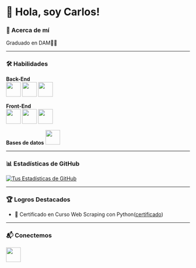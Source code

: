 # 👋 Hola, soy Carlos!

### 🚀 Acerca de mí
Graduado en DAM👨‍💻

------------------------------------------------------------------------------

### 🛠️ Habilidades

**Back-End**  
<img src="https://cdn.jsdelivr.net/gh/devicons/devicon/icons/python/python-original.svg" width="40" height="40"/> 
<img src="https://cdn.jsdelivr.net/gh/devicons/devicon/icons/java/java-original.svg" width="40" height="40"/> 
<img src="https://cdn.jsdelivr.net/gh/devicons/devicon/icons/csharp/csharp-original.svg" width="40" height="40"/>

**Front-End**  
<img src="https://cdn.jsdelivr.net/gh/devicons/devicon/icons/html5/html5-original.svg" width="40" height="40"/> 
<img src="https://cdn.jsdelivr.net/gh/devicons/devicon/icons/css3/css3-original.svg" width="40" height="40"/> 
<img src="https://cdn.jsdelivr.net/gh/devicons/devicon/icons/javascript/javascript-original.svg" width="40" height="40"/>

**Bases de datos**
<img src="https://cdn.jsdelivr.net/gh/devicons/devicon/icons/mysql/mysql-original.svg" width="40" height="40"/>

------------------------------------------------------------------------------

### 📊 Estadísticas de GitHub
[![Tus Estadísticas de GitHub](https://github-readme-stats.vercel.app/api?username=carlosdev11&show_icons=true&theme=radical)](https://github.com/carlosdev11)

------------------------------------------------------------------------------

### 🏆 Logros Destacados
- 🥇 Certificado en Curso Web Scraping con Python([certificado](https://www.udemy.com/certificate/UC-2ae4a06d-b86b-43c1-a88e-2d372b8850e6/))

------------------------------------------------------------------------------

### 📬 Conectemos
<a href="https://www.linkedin.com/in/carlos-primo-rico/" target="_blank">
  <img src="https://cdn.jsdelivr.net/gh/devicons/devicon/icons/linkedin/linkedin-original.svg" width="40" height="40"/>
</a>
